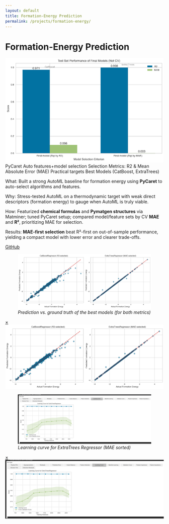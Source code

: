 ```yaml
---
layout: default
title: Formation-Energy Prediction
permalink: /projects/formation-energy/
---
```

# Formation-Energy Prediction

<div class="media hero">
  <img src="/assets/img/projects/formation-energy/hero.png" alt="Performance summary of the best models" />
</div>

<div class="metrics">
  <span class="metric">PyCaret</span>
  <span class="metric alt">Auto features+model selection</span>
  <span class="metric good">Selection Metrics: R2 & Mean Absolute Error (MAE)</span>
  <span class="metric good">Practical targets</span>
  <span class="metric alt">Best Models (CatBoost, ExtraTrees)</span>
</div>

<p><span class="label">What:</span> Built a strong AutoML baseline for formation energy using <strong>PyCaret</strong> to auto-select algorithms and features.</p>
<p><span class="label">Why:</span> Stress-tested AutoML on a thermodynamic target with weak direct descriptors (formation energy) to gauge when AutoML is truly viable.</p>
<p><span class="label">How:</span> Featurized <strong>chemical formulas</strong> and <strong>Pymatgen structures</strong> via Matminer; tuned PyCaret setup; compared model/feature sets by CV <strong>MAE</strong> and <strong>R²</strong>, prioritizing MAE for selection.</p>
<p><span class="label">Results:</span> <strong>MAE-first selection</strong> beat R²-first on out-of-sample performance, yielding a compact model with lower error and clearer trade-offs.</p>

<p><a class="btn" href="https://github.com/submerged-in-matrix/materials-ml-projects-/tree/main/Projects/P_2_Formation_Energy_Prediction" target="_blank" rel="noopener">GitHub</a></p>

<div class="gallery equal">
  <figure class="figure tilt">
    <a href="#fe-fig1">
      <div class="frame">
        <img class="pixel-safe" src="/assets/img/projects/formation-energy/fig1.png" alt="Prediction vs. ground truth">
      </div>
    </a>
    <figcaption><em>Prediction vs. ground truth of the best models (for both metrics)</em></figcaption>
  </figure>
  <div id="fe-fig1" class="lb"><a class="x" href="#">×</a><img src="/assets/img/projects/formation-energy/fig1.png" alt=""></div>

  <figure class="figure tilt">
    <a href="#fe-fig2">
      <div class="frame">
        <img class="pixel-safe" src="/assets/img/projects/formation-energy/fig2.png" alt="Learning curve (MAE sorted)">
      </div>
    </a>
    <figcaption><em>Learning curve for ExtraTrees Regressor (MAE sorted)</em></figcaption>
  </figure>
  <div id="fe-fig2" class="lb"><a class="x" href="#">×</a><img src="/assets/img/projects/formation-energy/fig2.png" alt=""></div>
</div>
